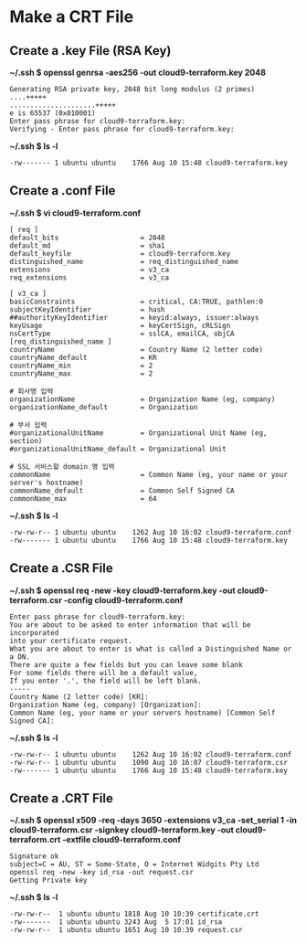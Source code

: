 # Make a CRT File

## Create a .key File (RSA Key)

**~/.ssh $ openssl genrsa -aes256 -out cloud9-terraform.key 2048**
```
Generating RSA private key, 2048 bit long modulus (2 primes)
....+++++
.....................+++++
e is 65537 (0x010001)
Enter pass phrase for cloud9-terraform.key:
Verifying - Enter pass phrase for cloud9-terraform.key:
```

**~/.ssh $ ls -l**
```
-rw------- 1 ubuntu ubuntu    1766 Aug 10 15:48 cloud9-terraform.key
```

## Create a .conf File

**~/.ssh $ vi cloud9-terraform.conf**
```
[ req ]
default_bits                    = 2048
default_md                      = sha1
default_keyfile                 = cloud9-terraform.key
distinguished_name              = req_distinguished_name
extensions                      = v3_ca
req_extensions                  = v3_ca
 
[ v3_ca ]
basicConstraints                = critical, CA:TRUE, pathlen:0
subjectKeyIdentifier            = hash
##authorityKeyIdentifier        = keyid:always, issuer:always
keyUsage                        = keyCertSign, cRLSign
nsCertType                      = sslCA, emailCA, objCA
[req_distinguished_name ]
countryName                     = Country Name (2 letter code)
countryName_default             = KR
countryName_min                 = 2
countryName_max                 = 2

# 회사명 입력
organizationName                = Organization Name (eg, company)
organizationName_default        = Organization
 
# 부서 입력
#organizationalUnitName         = Organizational Unit Name (eg, section)
#organizationalUnitName_default = Organizational Unit
 
# SSL 서비스할 domain 명 입력
commonName                      = Common Name (eg, your name or your server's hostname)
commonName_default              = Common Self Signed CA
commonName_max                  = 64 
```
**~/.ssh $ ls -l**
```
-rw-rw-r-- 1 ubuntu ubuntu    1262 Aug 10 16:02 cloud9-terraform.conf
-rw------- 1 ubuntu ubuntu    1766 Aug 10 15:48 cloud9-terraform.key
```

## Create a .CSR File

**~/.ssh $ openssl req -new -key cloud9-terraform.key -out cloud9-terraform.csr -config cloud9-terraform.conf**
```
Enter pass phrase for cloud9-terraform.key:
You are about to be asked to enter information that will be incorporated
into your certificate request.
What you are about to enter is what is called a Distinguished Name or a DN.
There are quite a few fields but you can leave some blank
For some fields there will be a default value,
If you enter '.', the field will be left blank.
-----
Country Name (2 letter code) [KR]:
Organization Name (eg, company) [Organization]:
Common Name (eg, your name or your servers hostname) [Common Self Signed CA]:
```

**~/.ssh $ ls -l**
```
-rw-rw-r-- 1 ubuntu ubuntu    1262 Aug 10 16:02 cloud9-terraform.conf
-rw-rw-r-- 1 ubuntu ubuntu    1090 Aug 10 16:07 cloud9-terraform.csr
-rw------- 1 ubuntu ubuntu    1766 Aug 10 15:48 cloud9-terraform.key
```

## Create a .CRT File


**~/.ssh $ openssl x509 -req -days 3650 -extensions v3_ca -set_serial 1 -in cloud9-terraform.csr -signkey cloud9-terraform.key -out cloud9-terraform.crt -extfile cloud9-terraform.conf**
```
Signature ok
subject=C = AU, ST = Some-State, O = Internet Widgits Pty Ltd
openssl req -new -key id_rsa -out request.csr
Getting Private key
```

**~/.ssh $ ls -l**
```
-rw-rw-r--  1 ubuntu ubuntu 1818 Aug 10 10:39 certificate.crt
-rw-------  1 ubuntu ubuntu 3243 Aug  5 17:01 id_rsa
-rw-rw-r--  1 ubuntu ubuntu 1651 Aug 10 10:39 request.csr
```
